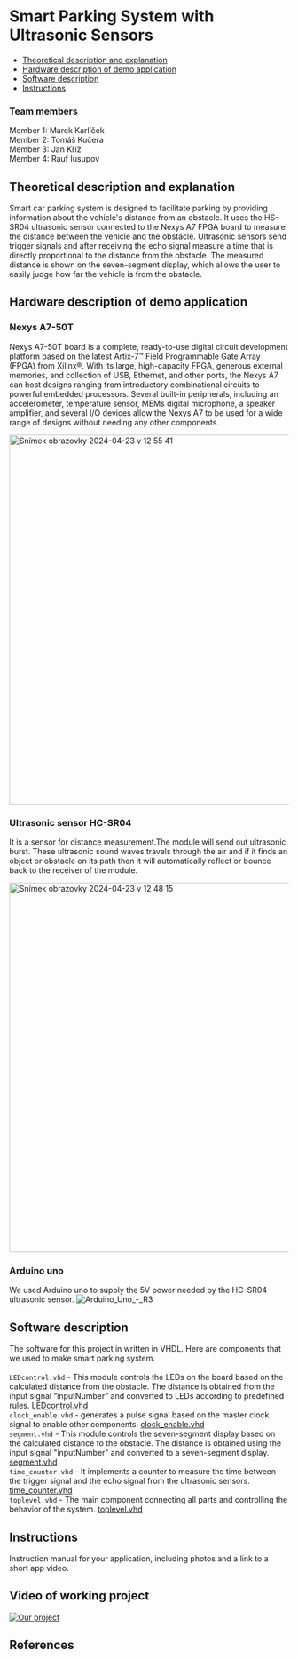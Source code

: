 # Smart Parking System with Ultrasonic Sensors
* [Theoretical description and explanation](#theoretical-description-and-explanation)
* [Hardware description of demo application](#hardware-description-of-demo-application)
* [Software description](#software-description)
* [Instructions](#instructions)

  

### Team members
Member 1: Marek Karlíček <br/>
Member 2: Tomáš Kučera <br/>
Member 3: Jan Kříž <br/>
Member 4: Rauf Iusupov <br/>
## Theoretical description and explanation
Smart car parking system is designed to facilitate parking by providing information about the vehicle's distance from an obstacle.
It uses the HS-SR04 ultrasonic sensor connected to the Nexys A7 FPGA board to measure the distance between the vehicle and the obstacle.
Ultrasonic sensors send trigger signals and after receiving the echo signal measure a time that is directly proportional to the distance from the obstacle.
The measured distance is shown on the seven-segment display, which allows the user to easily judge how far the vehicle is from the obstacle.
## Hardware description of demo application
### Nexys A7-50T
Nexys A7-50T board is a complete, ready-to-use digital circuit development platform based on the latest Artix-7™ Field Programmable Gate Array (FPGA) from Xilinx®. With its large, high-capacity FPGA, generous external memories, and collection of USB, Ethernet, and other ports, the Nexys A7 can host designs ranging from introductory combinational circuits to powerful embedded processors. Several built-in peripherals, including an accelerometer, temperature sensor, MEMs digital microphone, a speaker amplifier, and several I/O devices allow the Nexys A7 to be used for a wide range of designs without needing any other components.

<img width="666" alt="Snímek obrazovky 2024-04-23 v 12 55 41" src="https://github.com/marakaja/UltrasonicEchoProject/assets/145433293/b487c991-0dbe-4736-b463-d91d7ae31129">


### Ultrasonic sensor HC-SR04
It is a sensor for distance measurement.The module will send out ultrasonic burst. These ultrasonic sound waves travels through the air and if it finds an object or obstacle on its path then it will automatically reflect or bounce back to the receiver of the module.

<img width="666" alt="Snímek obrazovky 2024-04-23 v 12 48 15" src="https://github.com/marakaja/UltrasonicEchoProject/assets/145433293/2109684e-d15a-41ef-ade5-9eba22c9fa38">

### Arduino uno
We used Arduino uno to supply the 5V power needed by the HC-SR04 ultrasonic sensor.
![Arduino_Uno_-_R3](https://github.com/marakaja/UltrasonicEchoProject/assets/145433293/34819ffb-b302-4bd0-ab2a-85b4acf81431)

## Software description
The software for this project in written in VHDL. Here are components that we used to make smart parking system. <br> <br>
`LEDcontrol.vhd` - This module controls the LEDs on the board based on the calculated distance from the obstacle. The distance is obtained from the input signal “inputNumber” and converted to LEDs according to predefined rules. <a href="https://github.com/marakaja/UltrasonicEchoProject/blob/main/UltrasonicEcho.srcs/sources_1/new/LEDcontrol.vhd">LEDcontrol.vhd</a> <br> 
`clock_enable.vhd` - generates a pulse signal based on the master clock signal to enable other components. <a href="https://github.com/marakaja/UltrasonicEchoProject/blob/main/UltrasonicEcho.srcs/sources_1/new/clock_enable.vhd">clock_enable.vhd</a> <br> 
`segment.vhd` - This module controls the seven-segment display based on the calculated distance to the obstacle. The distance is obtained using the input signal "inputNumber" and converted to a seven-segment display. <a href="https://github.com/marakaja/UltrasonicEchoProject/blob/main/UltrasonicEcho.srcs/sources_1/new/segment.vhd">segment.vhd</a> <br> 
`time_counter.vhd` - It implements a counter to measure the time between the trigger signal and the echo signal from the ultrasonic sensors. <a href="https://github.com/marakaja/UltrasonicEchoProject/blob/main/UltrasonicEcho.srcs/sources_1/new/time_counter.vhd">time_counter.vhd</a> <br>
`toplevel.vhd` - The main component connecting all parts and controlling the behavior of the system. <a href="https://github.com/marakaja/UltrasonicEchoProject/blob/main/UltrasonicEcho.srcs/sources_1/new/toplevel.vhd">toplevel.vhd</a> <br>

## Instructions
Instruction manual for your application, including photos and a link to a short app video.
## Video of working project
[![Our project](https://encrypted-tbn0.gstatic.com/images?q=tbn:ANd9GcRQ9_bqw1eS4LBZrmvqx8KZyM2dENurni9gWR11YMBvZA&s)](https://www.youtube.com/watch?v=ZKmbBe2K_lw)
## References
